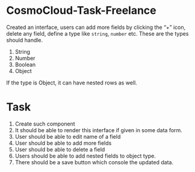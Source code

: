 # CosmoCloud-Task-Freelance

Created an interface, users can add more fields by clicking the “+”
icon, delete any field, define a type like `string`, `number` etc.
These are the types should handle.
1. String
2. Number
3. Boolean
4. Object


If the type is Object, it can have nested rows as well.


# Task
1. Create such component
2. It should be able to render this interface if given in some data form.
3. User should be able to edit name of a field
4. User should be able to add more fields
5. User should be able to delete a field
6. Users should be able to add nested fields to object type.
7. There should be a save button which console the updated data.
